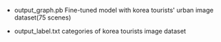 - output_graph.pb
Fine-tuned model with korea tourists' urban image dataset(75 scenes)

- output_label.txt 
categories of korea tourists image dataset 

